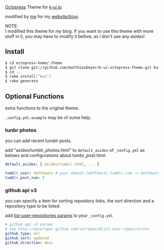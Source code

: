 [Octopress](http://octopress.org/) Theme for [k-ui.jp](http://k-ui.jp/)

modified by [me] for my [website/blog].

NOTE:   
I modified this theme for _my_ blog. If you want to use this theme with more
stuff in it, you may have to modify it before, as I don't use any asides!

Install
----------------------------------------------------------------

```sh
$ cd octopress-home/.theme
$ git clone git://github.com/matthiasbeyer/k-ui-octopress-theme.git kui
$ cd ..
$ rake install["kui"]
$ rake generate
```

Optional Functions
----------------------------------------------------------------

extra functions to the original theme.

`_config.yml.example` may be of sume help.

### tunbr photos

you can add recent tumblr posts.

add "asides/tumblr_photos.html" to `default_asides` of `_config.yml` as belows 
and configurations about tumbr_post.html.

```yml
default_asides: [ asides/tumblr.html, ... ]
```

```yml
tumblr_user: daftbeats # your domain (daftbeats.tumblr.com -> daftbeats)
tumblr_post_num: 5
```

### github api v3

you can specify a item for sorting repository links, the sort direction and
a repository type to be listed.

add [list-user-repositories params](http://developer.github.com/v3/repos/#list-user-repositories)
to your `_config.yml`

```yml
# github api v3 params
# see http://developer.github.com/v3/repos/#list-user-repositories
github_type: all
github_sort: updated
github_direction: desc
```


[me]: github.com/matthiasbeyer
[website/blog]: http://beyermatthias.de
